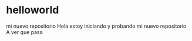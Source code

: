 # helloworld
mi nuevo repositorio
Hola estoy iniciando y probando mi nuevo repositorio
A ver que pasa
